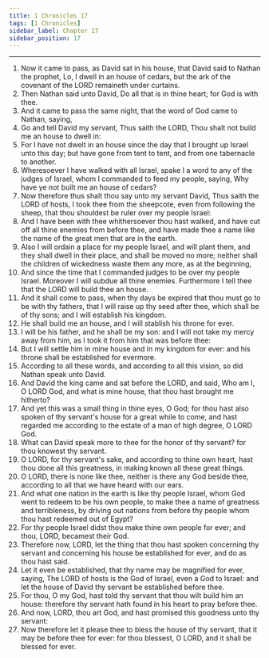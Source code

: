 ```yaml
---
title: 1 Chronicles 17
tags: [1 Chronicles]
sidebar_label: Chapter 17
sidebar_position: 17
---
```


---
1. Now it came to pass, as David sat in his house, that David said to Nathan the prophet, Lo, I dwell in an house of cedars, but the ark of the covenant of the LORD remaineth under curtains.
2. Then Nathan said unto David, Do all that is in thine heart; for God is with thee.
3. And it came to pass the same night, that the word of God came to Nathan, saying,
4. Go and tell David my servant, Thus saith the LORD, Thou shalt not build me an house to dwell in:
5. For I have not dwelt in an house since the day that I brought up Israel unto this day; but have gone from tent to tent, and from one tabernacle to another.
6. Wheresoever I have walked with all Israel, spake I a word to any of the judges of Israel, whom I commanded to feed my people, saying, Why have ye not built me an house of cedars?
7. Now therefore thus shalt thou say unto my servant David, Thus saith the LORD of hosts, I took thee from the sheepcote, even from following the sheep, that thou shouldest be ruler over my people Israel:
8. And I have been with thee whithersoever thou hast walked, and have cut off all thine enemies from before thee, and have made thee a name like the name of the great men that are in the earth.
9. Also I will ordain a place for my people Israel, and will plant them, and they shall dwell in their place, and shall be moved no more; neither shall the children of wickedness waste them any more, as at the beginning,
10. And since the time that I commanded judges to be over my people Israel. Moreover I will subdue all thine enemies. Furthermore I tell thee that the LORD will build thee an house.
11. And it shall come to pass, when thy days be expired that thou must go to be with thy fathers, that I will raise up thy seed after thee, which shall be of thy sons; and I will establish his kingdom.
12. He shall build me an house, and I will stablish his throne for ever.
13. I will be his father, and he shall be my son: and I will not take my mercy away from him, as I took it from him that was before thee:
14. But I will settle him in mine house and in my kingdom for ever: and his throne shall be established for evermore.
15. According to all these words, and according to all this vision, so did Nathan speak unto David.
16. And David the king came and sat before the LORD, and said, Who am I, O LORD God, and what is mine house, that thou hast brought me hitherto?
17. And yet this was a small thing in thine eyes, O God; for thou hast also spoken of thy servant's house for a great while to come, and hast regarded me according to the estate of a man of high degree, O LORD God.
18. What can David speak more to thee for the honor of thy servant? for thou knowest thy servant.
19. O LORD, for thy servant's sake, and according to thine own heart, hast thou done all this greatness, in making known all these great things.
20. O LORD, there is none like thee, neither is there any God beside thee, according to all that we have heard with our ears.
21. And what one nation in the earth is like thy people Israel, whom God went to redeem to be his own people, to make thee a name of greatness and terribleness, by driving out nations from before thy people whom thou hast redeemed out of Egypt?
22. For thy people Israel didst thou make thine own people for ever; and thou, LORD, becamest their God.
23. Therefore now, LORD, let the thing that thou hast spoken concerning thy servant and concerning his house be established for ever, and do as thou hast said.
24. Let it even be established, that thy name may be magnified for ever, saying, The LORD of hosts is the God of Israel, even a God to Israel: and let the house of David thy servant be established before thee.
25. For thou, O my God, hast told thy servant that thou wilt build him an house: therefore thy servant hath found in his heart to pray before thee.
26. And now, LORD, thou art God, and hast promised this goodness unto thy servant:
27. Now therefore let it please thee to bless the house of thy servant, that it may be before thee for ever: for thou blessest, O LORD, and it shall be blessed for ever.